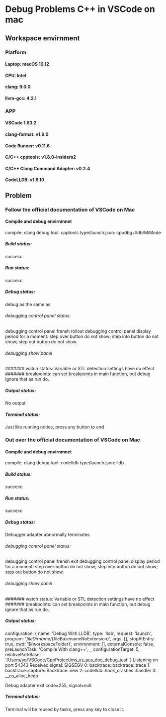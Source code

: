 # Debug Problems C++ in VSCode on mac
##  Workspace envirnment
### Platform
#### Laptop: macOS 10.12
#### CPU: Intel
#### clang: 9.0.0
#### llvm-gcc: 4.2.1
### APP
#### VSCode 1.63.2
#### clang-format: v1.9.0
#### Code Runner: v0.11.6
#### C/C++ cpptools: v1.8.0-insiders2
#### C/C++ Clang Command Adapter: v0.2.4
#### CodeLLDB: v1.6.10
## Problem
### Follow the official documentation of VSCode on Mac
#### Compile and debug envirnmnet
compile: clang
debug tool: cpptools 
type/launch.json: cppdbg+lldb/MiMode
##### Build status: 
succecc 
##### Run status: 
succecc
##### Debug status:
debug as the same as 
###### debugging control panel status: 
debugging control panel fransh rollout
debugging control panel display period for a moment:
step over button do not show;
step into button do not show;
step out button do not show.
###### debugging show panel
####### watch status:
Variable or STL detection settings have no effect
####### breakpoints:
can set breakpoints in main function, but debug ignore that as run do.
##### Output status:
No output
##### Terminal status:
Just like running notice, press any button to end
### Out over the official documentation of VSCode on Mac
#### Compile and debug envirnmnet
compile: clang
debug tool: codelldb
type/launch.json: lldb
##### Build status:
succecc
##### Run status:
succecc
##### Debug status:
Debugger adapter abnormally terminates
###### debugging control panel status:
debugging control panel frensh exit
debugging control panel display period for a moment:
step over button do not show;
step into button do not show;
step out button do not show.
###### debugging show panel
####### watch status:
Variable or STL detection settings have no effect
####### breakpoints:
can set breakpoints in main function, but debug ignore that as run do.
##### Output status:
configuration: {
  name: 'Debug With LLDB',
  type: 'lldb',
  request: 'launch',
  program: '${fileDirname}/${fileBasenameNoExtension}',
  args: [],
  stopAtEntry: true,
  cwd: '${workspaceFolder}',
  environment: [],
  externalConsole: false,
  preLaunchTask: 'Compile With clang++',
  __configurationTarget: 5,
  relativePathBase: '/Users/yq/VSCode/CppProject/ms_vs_aus_doc_debug_test'
}
Listening on port 54343
Received signal: SIGSEGV
   0: backtrace::backtrace::trace
   1: backtrace::capture::Backtrace::new
   2: codelldb::hook_crashes::handler
   3: __os_alloc_heap

Debug adapter exit code=255, signal=null.
##### Terminal status:
Terminal will be reused by tasks, press any key to close it.

